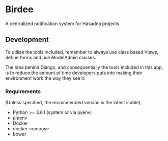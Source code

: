 # Birdee

A centralized notification system for Hasadna projects

## Development

To utilize the tools included, remember to always use class based Views, define forms and use ModelAdmin classes.

The idea behind Django, and consequentially the tools included in this app, is to reduce the amount of time developers
puts into making their environment work the way they see it.

### Requirements

(Unless specified, the recommended version is the latest stable)

* Python >= 3.6.1 (system or via pyenv)
* pipenv
* Docker
* docker-compose
* bower
